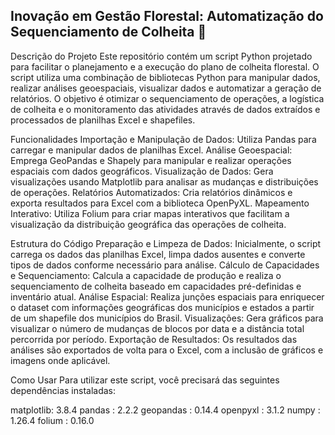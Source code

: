 ##  Inovação em Gestão Florestal: Automatização do Sequenciamento de Colheita 🌲

Descrição do Projeto
Este repositório contém um script Python projetado para facilitar o planejamento e a execução do plano de colheita florestal. O script utiliza uma combinação de bibliotecas Python para manipular dados, realizar análises geoespaciais, visualizar dados e automatizar a geração de relatórios. O objetivo é otimizar o sequenciamento de operações, a logística de colheita e o monitoramento das atividades através de dados extraídos e processados de planilhas Excel e shapefiles.

Funcionalidades
Importação e Manipulação de Dados: Utiliza Pandas para carregar e manipular dados de planilhas Excel.
Análise Geoespacial: Emprega GeoPandas e Shapely para manipular e realizar operações espaciais com dados geográficos.
Visualização de Dados: Gera visualizações usando Matplotlib para analisar as mudanças e distribuições de operações.
Relatórios Automatizados: Cria relatórios dinâmicos e exporta resultados para Excel com a biblioteca OpenPyXL.
Mapeamento Interativo: Utiliza Folium para criar mapas interativos que facilitam a visualização da distribuição geográfica das operações de colheita.

Estrutura do Código
Preparação e Limpeza de Dados: Inicialmente, o script carrega os dados das planilhas Excel, limpa dados ausentes e converte tipos de dados conforme necessário para análise.
Cálculo de Capacidades e Sequenciamento: Calcula a capacidade de produção e realiza o sequenciamento de colheita baseado em capacidades pré-definidas e inventário atual.
Análise Espacial: Realiza junções espaciais para enriquecer o dataset com informações geográficas dos municípios e estados a partir de um shapefile dos municípios do Brasil.
Visualizações: Gera gráficos para visualizar o número de mudanças de blocos por data e a distância total percorrida por período.
Exportação de Resultados: Os resultados das análises são exportados de volta para o Excel, com a inclusão de gráficos e imagens onde aplicável.

Como Usar
Para utilizar este script, você precisará das seguintes dependências instaladas:

matplotlib: 3.8.4
pandas    : 2.2.2
geopandas : 0.14.4
openpyxl  : 3.1.2
numpy     : 1.26.4
folium    : 0.16.0

